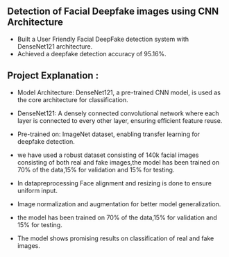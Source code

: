 ## Detection of Facial Deepfake images using CNN Architecture

- Built a User Friendly Facial DeepFake detection system with DenseNet121 architecture.<br>
- Achieved a deepfake detection accuracy of 95.16%.<br>

## Project Explanation :

- Model Architecture: DenseNet121, a pre-trained CNN model, is used as the core architecture for classification.

- DenseNet121: A densely connected convolutional network where each layer is connected to every other layer, ensuring efficient feature reuse.
- Pre-trained on: ImageNet dataset, enabling transfer learning for deepfake detection.<br>

- we have used a robust dataset consisting of 140k facial images consisting of both real and fake images,the model has been trained on 70% of the data,15% for validation and 15% for testing.
- In datapreprocessing Face alignment and resizing is done to ensure uniform input.
- Image normalization and augmentation for better model generalization.
- the model has been trained on 70% of the data,15% for validation and 15% for testing.
- The model shows promising results on classification of real and fake images.
  
